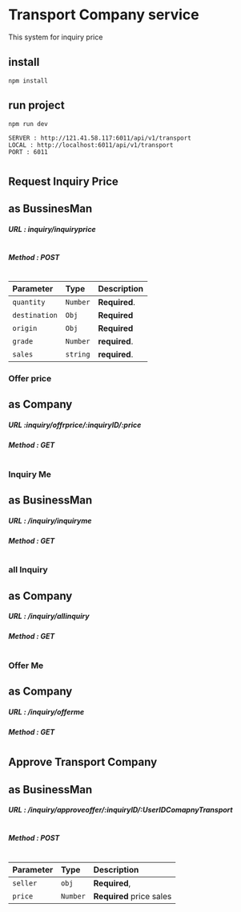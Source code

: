 # Transport Company service

This system for inquiry price

## install

```
npm install
```

## run project

```
npm run dev
```

```
SERVER : http://121.41.58.117:6011/api/v1/transport
LOCAL : http://localhost:6011/api/v1/transport
PORT : 6011
```

#

#

#

#

## Request Inquiry Price

## as BussinesMan

##### URL : inquiry/inquiryprice

#

##### Method : POST

#

| Parameter     | Type     | Description   |
| :------------ | :------- | :------------ |
| `quantity`    | `Number` | **Required**. |
| `destination` | `Obj`    | **Required**  |
| `origin`      | `Obj`    | **Required**  |
| `grade`       | `Number` | **required**. |
| `sales`       | `string` | **required**. |

### Offer price

## as Company

##### URL :inquiry/offrprice/:inquiryID/:price

##### Method : GET

##

#

### Inquiry Me

## as BusinessMan

##### URL : /inquiry/inquiryme

##### Method : GET

##

#

#

### all Inquiry

## as Company

##### URL : /inquiry/allinquiry

##### Method : GET

##

#

#

### Offer Me

## as Company

##### URL : /inquiry/offerme

##### Method : GET

##

#

#

## Approve Transport Company

## as BusinessMan

##### URL : /inquiry/approveoffer/:inquiryID/:UserIDComapnyTransport

#

##### Method : POST

#

| Parameter | Type     | Description              |
| :-------- | :------- | :----------------------- |
| `seller`  | `obj`    | **Required**,            |
| `price`   | `Number` | **Required** price sales |
